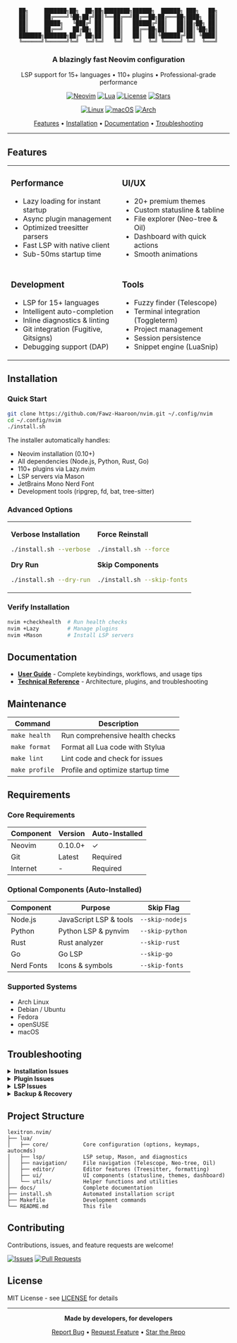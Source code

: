 <div align="center">

```
██╗     ███████╗██╗  ██╗██╗████████╗██████╗  ██████╗ ███╗   ██╗
██║     ██╔════╝╚██╗██╔╝██║╚══██╔══╝██╔══██╗██╔═══██╗████╗  ██║
██║     █████╗   ╚███╔╝ ██║   ██║   ██████╔╝██║   ██║██╔██╗ ██║
██║     ██╔══╝   ██╔██╗ ██║   ██║   ██╔══██╗██║   ██║██║╚██╗██║
███████╗███████╗██╔╝ ██╗██║   ██║   ██║  ██║╚██████╔╝██║ ╚████║
╚══════╝╚══════╝╚═╝  ╚═╝╚═╝   ╚═╝   ╚═╝  ╚═╝ ╚═════╝ ╚═╝  ╚═══╝
```

### A blazingly fast Neovim configuration

LSP support for 15+ languages • 110+ plugins • Professional-grade performance

[![Neovim](https://img.shields.io/badge/Neovim-0.10+-57A143?style=for-the-badge&logo=neovim&logoColor=white)](https://neovim.io)
[![Lua](https://img.shields.io/badge/Lua-5.1+-2C2D72?style=for-the-badge&logo=lua&logoColor=white)](http://www.lua.org)
[![License](https://img.shields.io/badge/License-MIT-yellow?style=for-the-badge)](LICENSE)
[![Stars](https://img.shields.io/github/stars/Fawz-Haaroon/nvim?style=for-the-badge&color=orange)](https://github.com/Fawz-Haaroon/nvim/stargazers)

[![Linux](https://img.shields.io/badge/Linux-FCC624?style=for-the-badge&logo=linux&logoColor=black)](https://www.linux.org/)
[![macOS](https://img.shields.io/badge/macOS-000000?style=for-the-badge&logo=apple&logoColor=white)](https://www.apple.com/macos/)
[![Arch](https://img.shields.io/badge/Arch_Linux-1793D1?style=for-the-badge&logo=arch-linux&logoColor=white)](https://archlinux.org/)

[Features](#features) • [Installation](#installation) • [Documentation](#documentation) • [Troubleshooting](#troubleshooting)

</div>

---

## Features

<table>
<tr>
<td width="50%">

### Performance
- Lazy loading for instant startup
- Async plugin management
- Optimized treesitter parsers
- Fast LSP with native client
- Sub-50ms startup time

</td>
<td width="50%">

### UI/UX
- 20+ premium themes
- Custom statusline & tabline
- File explorer (Neo-tree & Oil)
- Dashboard with quick actions
- Smooth animations

</td>
</tr>
<tr>
<td>

### Development
- LSP for 15+ languages
- Intelligent auto-completion
- Inline diagnostics & linting
- Git integration (Fugitive, Gitsigns)
- Debugging support (DAP)

</td>
<td>

### Tools
- Fuzzy finder (Telescope)
- Terminal integration (Toggleterm)
- Project management
- Session persistence
- Snippet engine (LuaSnip)

</td>
</tr>
</table>

## Installation

### Quick Start

```bash
git clone https://github.com/Fawz-Haaroon/nvim.git ~/.config/nvim
cd ~/.config/nvim
./install.sh
```

The installer automatically handles:
- Neovim installation (0.10+)
- All dependencies (Node.js, Python, Rust, Go)
- 110+ plugins via Lazy.nvim
- LSP servers via Mason
- JetBrains Mono Nerd Font
- Development tools (ripgrep, fd, bat, tree-sitter)

### Advanced Options

<table>
<tr>
<td>

**Verbose Installation**
```bash
./install.sh --verbose
```

**Dry Run**
```bash
./install.sh --dry-run
```

</td>
<td>

**Force Reinstall**
```bash
./install.sh --force
```

**Skip Components**
```bash
./install.sh --skip-fonts
```

</td>
</tr>
</table>

### Verify Installation

```bash
nvim +checkhealth  # Run health checks
nvim +Lazy         # Manage plugins
nvim +Mason        # Install LSP servers
```

## Documentation

- **[User Guide](docs/Guide.md)** - Complete keybindings, workflows, and usage tips
- **[Technical Reference](docs/Reference.md)** - Architecture, plugins, and troubleshooting

## Maintenance

| Command | Description |
|---------|-------------|
| `make health` | Run comprehensive health checks |
| `make format` | Format all Lua code with Stylua |
| `make lint` | Lint code and check for issues |
| `make profile` | Profile and optimize startup time |

## Requirements

### Core Requirements

| Component | Version | Auto-Installed |
|-----------|---------|----------------|
| Neovim | 0.10.0+ | ✓ |
| Git | Latest | Required |
| Internet | - | Required |

### Optional Components (Auto-Installed)

| Component | Purpose | Skip Flag |
|-----------|---------|----------|
| Node.js | JavaScript LSP & tools | `--skip-nodejs` |
| Python | Python LSP & pynvim | `--skip-python` |
| Rust | Rust analyzer | `--skip-rust` |
| Go | Go LSP | `--skip-go` |
| Nerd Fonts | Icons & symbols | `--skip-fonts` |

### Supported Systems

- Arch Linux
- Debian / Ubuntu
- Fedora
- openSUSE
- macOS

## Troubleshooting

<details>
<summary><b>Installation Issues</b></summary>

**Check installation logs:**
```bash
cat ~/.cache/lexitron-nvim-installer/install_*.log
cat ~/.cache/lexitron-nvim-installer/errors_*.log
```

**Retry with verbose output:**
```bash
./install.sh --verbose --force
./install.sh --skip-nodejs --skip-fonts  # Skip problematic components
```

**Manual dependency installation:**
```bash
# Arch Linux
sudo pacman -S ripgrep fd bat tree-sitter neovim nodejs python rust

# Debian/Ubuntu
sudo apt install ripgrep fd-find bat neovim nodejs python3 rustc

# macOS
brew install ripgrep fd bat tree-sitter neovim node python rust
```

</details>

<details>
<summary><b>Plugin Issues</b></summary>

**Sync and update plugins:**
```bash
nvim "+Lazy sync"       # Sync all plugins
nvim +Lazy              # Open plugin manager UI
nvim +checkhealth       # Check plugin health
```

**Clear plugin cache:**
```bash
rm -rf ~/.local/share/nvim
rm -rf ~/.cache/nvim
nvim +Lazy restore
```

</details>

<details>
<summary><b>LSP Issues</b></summary>

**Check LSP status:**
```bash
nvim +LspInfo                   # Current LSP status
nvim +Mason                     # Manage LSP servers
nvim "+checkhealth mason"       # Mason health check
nvim "+checkhealth lspconfig"   # LSP config health
```

**Reinstall LSP server:**
```bash
nvim "+MasonUninstall <server>"  # Uninstall
nvim "+MasonInstall <server>"    # Reinstall
```

</details>

<details>
<summary><b>Backup & Recovery</b></summary>

**List available backups:**
```bash
ls -lh ~/.local/share/lexitron-nvim-backups/
```

**Restore from backup:**
```bash
cp -r ~/.local/share/lexitron-nvim-backups/nvim_config_<timestamp> ~/.config/nvim
```

**Clean reinstall:**
```bash
rm -rf ~/.config/nvim ~/.local/share/nvim ~/.cache/nvim
git clone https://github.com/Fawz-Haaroon/nvim.git ~/.config/nvim
cd ~/.config/nvim && ./install.sh
```

</details>

## Project Structure

```
lexitron.nvim/
├── lua/
│   ├── core/           Core configuration (options, keymaps, autocmds)
│   ├── lsp/            LSP setup, Mason, and diagnostics
│   ├── navigation/     File navigation (Telescope, Neo-tree, Oil)
│   ├── editor/         Editor features (Treesitter, formatting)
│   ├── ui/             UI components (statusline, themes, dashboard)
│   └── utils/          Helper functions and utilities
├── docs/               Complete documentation
├── install.sh          Automated installation script
├── Makefile            Development commands
└── README.md           This file
```

## Contributing

Contributions, issues, and feature requests are welcome!

[![Issues](https://img.shields.io/github/issues/Fawz-Haaroon/nvim?style=flat-square)](https://github.com/Fawz-Haaroon/nvim/issues)
[![Pull Requests](https://img.shields.io/github/issues-pr/Fawz-Haaroon/nvim?style=flat-square)](https://github.com/Fawz-Haaroon/nvim/pulls)

## License

MIT License - see [LICENSE](LICENSE) for details

---

<div align="center">

**Made by developers, for developers**

[Report Bug](https://github.com/Fawz-Haaroon/nvim/issues) • [Request Feature](https://github.com/Fawz-Haaroon/nvim/issues) • [Star the Repo](https://github.com/Fawz-Haaroon/nvim/stargazers)

</div>
